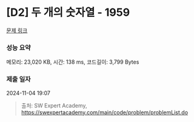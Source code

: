 # [D2] 두 개의 숫자열 - 1959 

[문제 링크](https://swexpertacademy.com/main/code/problem/problemDetail.do?contestProbId=AV5PpoFaAS4DFAUq) 

### 성능 요약

메모리: 23,020 KB, 시간: 138 ms, 코드길이: 3,799 Bytes

### 제출 일자

2024-11-04 19:07



> 출처: SW Expert Academy, https://swexpertacademy.com/main/code/problem/problemList.do